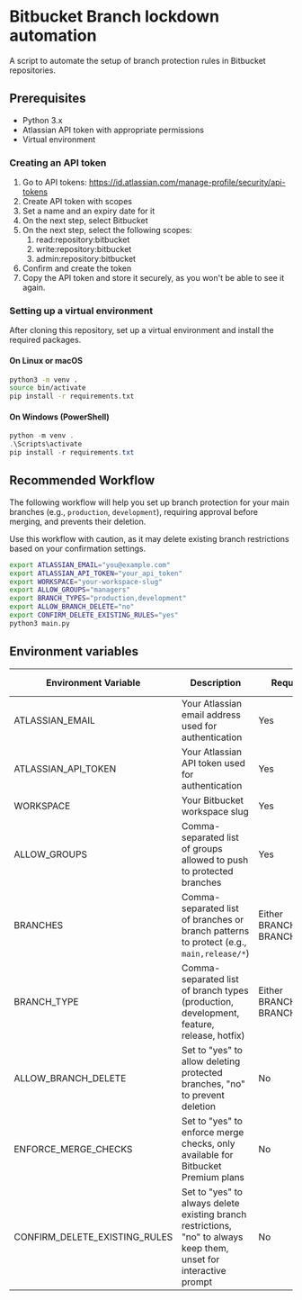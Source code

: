 # Bitbucket Branch lockdown automation

A script to automate the setup of branch protection rules in Bitbucket repositories.

## Prerequisites

- Python 3.x
- Atlassian API token with appropriate permissions
- Virtual environment

### Creating an API token

1. Go to API tokens: <https://id.atlassian.com/manage-profile/security/api-tokens>
2. Create API token with scopes
3. Set a name and an expiry date for it
4. On the next step, select Bitbucket
5. On the next step, select the following scopes:
    1. read:repository:bitbucket
    2. write:repository:bitbucket
    3. admin:repository:bitbucket
6. Confirm and create the token
7. Copy the API token and store it securely, as you won't be able to see it again.

### Setting up a virtual environment

After cloning this repository, set up a virtual environment and install the required packages.

#### On Linux or macOS

```bash
python3 -m venv .
source bin/activate
pip install -r requirements.txt
```

#### On Windows (PowerShell)

```powershell
python -m venv .
.\Scripts\activate
pip install -r requirements.txt
```

## Recommended Workflow

The following workflow will help you set up branch protection for your main branches (e.g., `production`, `development`), requiring approval before merging, and prevents their deletion.

Use this workflow with caution, as it may delete existing branch restrictions based on your confirmation settings.

```bash
export ATLASSIAN_EMAIL="you@example.com"
export ATLASSIAN_API_TOKEN="your_api_token"
export WORKSPACE="your-workspace-slug"
export ALLOW_GROUPS="managers"
export BRANCH_TYPES="production,development"
export ALLOW_BRANCH_DELETE="no"
export CONFIRM_DELETE_EXISTING_RULES="yes"
python3 main.py
```

## Environment variables

| Environment Variable               | Description                                                                                     | Required | Default Value |
|------------------------------------|-------------------------------------------------------------------------------------------------|----------|----------------|
| ATLASSIAN_EMAIL                    | Your Atlassian email address used for authentication                                            | Yes      | None           |
| ATLASSIAN_API_TOKEN                | Your Atlassian API token used for authentication                                                | Yes      | None           |
| WORKSPACE                          | Your Bitbucket workspace slug                                                                   | Yes      | None           |
| ALLOW_GROUPS                       | Comma-separated list of groups allowed to push to protected branches                            | Yes      | None           |
| BRANCHES                           | Comma-separated list of branches or branch patterns to protect (e.g., `main,release/*`)         | Either BRANCHES or BRANCH_TYPE | None |
| BRANCH_TYPE                        | Comma-separated list of branch types (production, development, feature, release, hotfix)        | Either BRANCHES or BRANCH_TYPE | None |
| ALLOW_BRANCH_DELETE                | Set to "yes" to allow deleting protected branches, "no" to prevent deletion                     | No       | no             |
| ENFORCE_MERGE_CHECKS               | Set to "yes" to enforce merge checks, only available for Bitbucket Premium plans                | No       | no             |
| CONFIRM_DELETE_EXISTING_RULES      | Set to "yes" to always delete existing branch restrictions, "no" to always keep them, unset for interactive prompt | No       | None |
